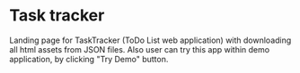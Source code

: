 # Task tracker

Landing page for TaskTracker (ToDo List web application) with downloading all html assets from JSON files.
Also user can try this app within demo application, by clicking "Try Demo" button.
